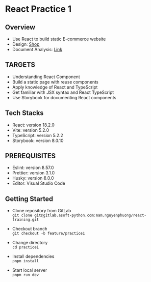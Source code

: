 # React Practice 1

## Overview

- Use React to build static E-commerce website
- Design: [Shop](https://www.figma.com/file/q2xRhMCyIeQs0nxiew6Wk9/E-commerce-Website-Template-(Freebie)-(Community)?type=design&node-id=0-1&mode=design&t=OAZyTGlin42aaKxx-0)
- Document Analysis: [Link](https://docs.google.com/document/d/1SHFQbFteBloQfQItL5E0HQ6fSKGcVK627kIwTDrL764/edit?usp=sharing)

## TARGETS

- Understanding React Component
- Build a static page with reuse components
- Apply knowledge of React and TypeScript
- Get familiar with JSX syntax and React TypeScript
- Use Storybook for documenting React components


## Tech Stacks

- React: version 18.2.0
- Vite: version 5.2.0
- TypeScript: version 5.2.2
- Storybook: version 8.0.10

## PREREQUISITES

- Eslint: version 8.57.0
- Prettier: version 3.1.0
- Husky: version 8.0.0
- Editor: Visual Studio Code


## Getting Started

- Clone repository from GitLab  
```git clone git@gitlab.asoft-python.com:nam.nguyenphuong/react-training.git```

- Checkout branch   
```git checkout -b feature/practice1```

- Change directory   
```cd practice1```

- Install dependencies   
```pnpm install```

- Start local server   
```pnpm run dev```
